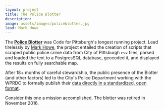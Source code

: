 ```yaml
---
layout: project
title: The Police Blotter
description: 
image: assets/images/policeblotter.jpg
lead: Mark Howe
---
```


The [**Police Blotter**](http://codeforpittsburgh.github.io/PoliceBlotterDaily) was Code for Pittsburgh's longest running project. Lead tirelessly by [Mark Howe](https://twitter.com/mhowe0422), the project entailed the creation of scripts that scraped public police crime data from City of Pittsburgh `csv` files, parsed and loaded the text to a PostgresSQL database, geocoded it, and displayed the results on fully searchable map.

After 18+ months of careful stewardship, the public presence of the Blotter (and other factors) led to the City's Police Department working with the WPRDC to formally publish their [data directly in a standardized, open format](http://wprdc.org/crime/). 

Consider this one a mission accomplished. The blotter was retired in November 2016.
